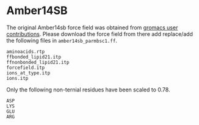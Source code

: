 # Amber14SB
The original Amber14sb force field was obtained from [gromacs user contributions](https://www.gromacs.org/user_contributions.html). Please download the force field from there add replace/add the following files in `amber14sb_parmbsc1.ff`.  
```
aminoacids.rtp
ffbonded_lipid21.itp
ffnonbonded_lipid21.itp
forcefield.itp
ions_at_type.itp
ions.itp
```
Only the following non-ternial residues have been scaled to 0.78.
```
ASP
LYS
GLU
ARG
```
